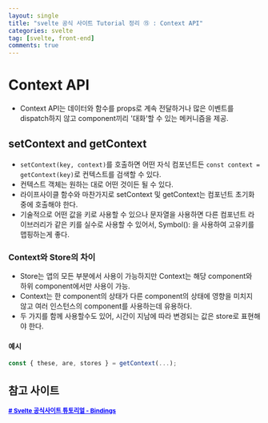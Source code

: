 ```yaml
---
layout: single
title: "svelte 공식 사이트 Tutorial 정리 ⑮ : Context API"
categories: svelte
tag: [svelte, front-end]
comments: true
---
```


# Context API
- Context API는 데이터와 함수를 props로 계속 전달하거나 많은 이벤트를 dispatch하지 않고 component끼리 '대화'할 수 있는 메커니즘을 제공.

## setContext and getContext
- ```setContext(key, context)```를 호출하면 어떤 자식 컴포넌트든 ```const context = getContext(key)```로 컨텍스트를 검색할 수 있다.
- 컨텍스트 객체는 원하는 대로 어떤 것이든 될 수 있다.
- 라이프사이클 함수와 마찬가지로 setContext 및 getContext는 컴포넌트 초기화 중에 호출해야 한다.
- 기술적으로 어떤 값을 키로 사용할 수 있으나 문자열을 사용하면 다른 컴포넌트 라이브러리가 같은 키를 실수로 사용할 수 있어서, Symbol(): 을 사용하여 고유키를 맵핑하는게 좋다.

### Context와 Store의 차이
- Store는 앱의 모든 부분에서 사용이 가능하지만 Context는 해당 component와 하위 component에서만 사용이 가능.
- Context는 한 component의 상태가 다른 component의 상태에 영향을 미치지 않고 여러 인스턴스의 component를 사용하는데 유용하다.
- 두 가지를 함께 사용할수도 있어, 시간이 지남에 따라 변경되는 값은 store로 표현해야 한다.

#### 예시
```javascript
const { these, are, stores } = getContext(...);
```

## 참고 사이트
<a href='https://svelte.dev/tutorial/slots' target='_blank' style="color:blue; font-size:12px; font-weight:bold;"># Svelte 공식사이트 튜토리얼 - Bindings</a>

 